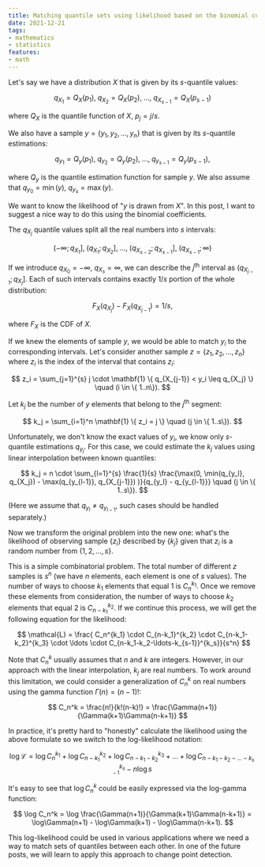 ```yaml
---
title: Matching quantile sets using likelihood based on the binomial coefficients
date: 2021-12-21
tags:
- mathematics
- statistics
features:
- math
---
```


Let's say we have a distribution $X$ that is given by its $s$-quantile values:

$$
q_{X_1} = Q_X(p_1),\; q_{X_2} = Q_X(p_2),\; \ldots,\; q_{X_{s-1}} = Q_X(p_{s-1})
$$

where $Q_X$ is the quantile function of $X$, $p_j = j / s$.

We also have a sample $y = \{y_1, y_2, \ldots, y_n \}$ that is given by its $s$-quantile estimations:

$$
q_{y_1} = Q_y(p_1),\; q_{y_2} = Q_y(p_2),\; \ldots,\; q_{y_{s-1}} = Q_y(p_{s-1}),
$$

where $Q_y$ is the quantile estimation function for sample $y$.
We also assume that $q_{y_0} = \min(y)$, $q_{y_s} = \max(y)$.

We want to know the likelihood of "$y$ is drawn from $X$".
In this post, I want to suggest a nice way to do this using the binomial coefficients.

<!--more-->

The $q_{X_j}$ quantile values split all the real numbers into $s$ intervals:

$$
(-\infty; q_{X_1}],\; (q_{X_1}; q_{X_2}],\; \ldots,\; (q_{X_{s-2}}; q_{X_{s-1}}],\; (q_{X_{s-1}}; \infty)
$$

If we introduce $q_{X_0} = -\infty$, $q_{X_s}=\infty$,
  we can describe the $j^\textrm{th}$ interval as $(q_{X_{j-1}}; q_{X_{j}}]$.
Each of such intervals contains exactly $1/s$ portion of the whole distribution:

$$
F_X(q_{X_j}) - F_X(q_{X_{j-1}}) = 1/s,
$$

where $F_X$ is the CDF of $X$.

If we knew the elements of sample $y$, we would be able to match $y_i$ to the corresponding intervals.
Let's consider another sample $z = \{ z_1, z_2, \ldots, z_n \}$ where $z_i$ is the index of the interval
  that contains $z_i$:

$$
z_i = \sum_{j=1}^{s} j \cdot \mathbf{1} \{ q_{X_{j-1}} < y_i \leq q_{X_j} \} \quad (i \in \{ 1..n\}).
$$

Let $k_j$ be the number of $y$ elements that belong to the $j^\textrm{th}$ segment:

$$
k_j = \sum_{i=1}^n \mathbf{1} \{ z_i = j \} \quad (j \in \{ 1..s\}).
$$

Unfortunately, we don't know the exact values of $y_i$, we know only $s$-quantile estimations $q_{y_j}$.
For this case, we could estimate the $k_j$ values using linear interpolation between known quantiles:

$$
k_j = n \cdot \sum_{l=1}^{s} \frac{1}{s} \frac{\max(0, \min(q_{y_l}, q_{X_j}) - \max(q_{y_{l-1}}, q_{X_{j-1}}) )}{q_{y_l} - q_{y_{l-1}}}
   \quad (j \in \{ 1..s\}).
$$

(Here we assume that $q_{y_l} \neq q_{y_{l-1}}$, such cases should be handled separately.)

Now we transform the original problem into the new one:
  what's the likelihood of observing sample $\{ z_i \}$ described by $\{ k_j \}$
  given that $z_i$ is a random number from $\{ 1, 2, \ldots, s \}$.

This is a simple combinatorial problem.
The total number of different $z$ samples is $s^n$ (we have $n$ elements, each element is one of $s$ values).
The number of ways to choose $k_1$ elements that equal $1$ is $C_n^{k_1}$.
Once we remove these elements from consideration,
  the number of ways to choose $k_2$ elements that equal $2$ is $C_{n-k_1}^{k_2}$.
If we continue this process, we will get the following equation for the likelihood:

$$
\mathcal{L} = \frac{
  C_n^{k_1} \cdot
  C_{n-k_1}^{k_2} \cdot
  C_{n-k_1-k_2}^{k_3} \cdot
  \ldots \cdot
  C_{n-k_1-k_2-\ldots-k_{s-1}}^{k_s}}{s^n}
$$

Note that $C_n^k$ usually assumes that $n$ and $k$ are integers.
However, in our approach with the linear interpolation, $k_j$ are real numbers.
To work around this limitation, we could consider a generalization of $C_n^k$ on real numbers using the gamma function
  $\Gamma(n) = (n-1)!$:

$$
C_n^k = \frac{n!}{k!(n-k)!} =
  \frac{\Gamma(n+1)}{\Gamma(k+1)\Gamma(n-k+1)}
$$

In practice, it's pretty hard to "honestly" calculate the likelihood using the above formulate
  so we switch to the log-likelihood notation:

$$
\log\mathcal{L} =
  \log C_n^{k_1} +
  \log C_{n-k_1}^{k_2} +
  \log C_{n-k_1-k_2}^{k_3} +
  \ldots +
  \log C_{n-k_1-k_2-\ldots-k_{s-1}}^{k_s} -
  n \log s
$$

It's easy to see that $\log C_n^k$ could be easily expressed via the log-gamma function:

$$
\log C_n^k =
  \log \frac{\Gamma(n+1)}{\Gamma(k+1)\Gamma(n-k+1)} =
  \log\Gamma(n+1) - \log\Gamma(k+1) - \log\Gamma(n-k+1).
$$

This log-likelihood could be used in various applications
  where we need a way to match sets of quantiles between each other.
In one of the future posts, we will learn to apply this approach to change point detection.